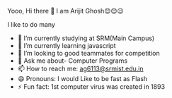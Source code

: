 Yooo, Hi there 👋
I am Arijit Ghosh😊😊😉

I like to do many

- 🔭 I’m currently studying at SRM(Main Campus)
- 🌱 I’m currently learning javascript
- 👯 I’m looking to good teammates for competition
- 💬 Ask me about- Computer Programs
- 📫 How to reach me: ag6113@srmist.edu.in
- 😄 Pronouns: I would Like to be fast as Flash
- ⚡ Fun fact: 1st computer virus was created in 1893
